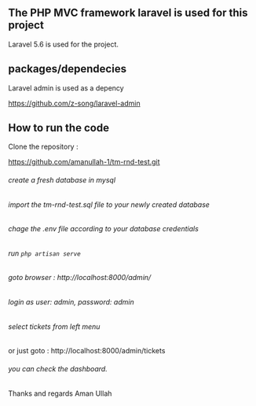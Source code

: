 

## The PHP MVC framework laravel is used for this project

Laravel 5.6 is used for the project.



## packages/dependecies
Laravel admin is used as a depency 

https://github.com/z-song/laravel-admin

## How to run the code

Clone the repository : 

https://github.com/amanullah-1/tm-rnd-test.git

###### create a  fresh database in mysql

###### import the tm-rnd-test.sql file to your newly created database


###### chage the .env file according to your database credentials


###### run ``` php artisan serve ```


###### goto browser : http://localhost:8000/admin/


###### login as user: admin, password: admin


###### select tickets from left menu 

or just goto : http://localhost:8000/admin/tickets


###### you can check the dashboard.

Thanks and regards
Aman Ullah




